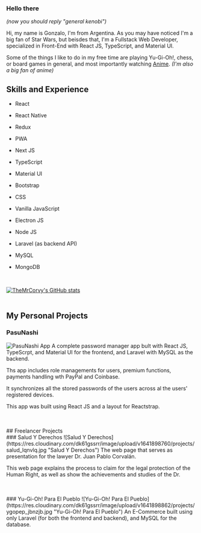 ### Hello there 

*(now you should reply "general kenobi")*

Hi, my name is Gonzalo, I'm from Argentina. As you may have noticed I'm a big fan of Star Wars, but beisdes that, I'm a Fullstack Web Developer, specialized in Front-End with React JS, TypeScript, and Material UI.

Some of the things I like to do in my free time are playing Yu-Gi-Oh!, chess, or board games in general, and most importantly watching [Anime](https://corvalangonzalo.xyz/animes). *(I'm also a big fan of anime)*

## Skills and Experience

- React 
- React Native
- Redux
- PWA
- Next JS
- TypeScript
- Material UI
- Bootstrap
- CSS
- Vanilla JavaScript
- Electron JS
- Node JS
- Laravel (as backend API)
- MySQL
- MongoDB

  <br/>
  
[![TheMrCorvy's GitHub stats](https://github-readme-stats.vercel.app/api?username=TheMrCorvy)](https://github.com/anuraghazra/github-readme-stats)
  <br/>
  <br/>

## My Personal Projects

### PasuNashi
![PasuNashi App](https://res.cloudinary.com/dk61gssrr/image/upload/v1642176449/projects/pasunashi_jj0ic9.png "PasuNashi")
A complete password manager app bult with React JS, TypeScrpt, and Material UI for the frontend, and Laravel with MySQL as the backend.

Ths app includes role managements for users, premium functions, payments handling wth PayPal and Coinbase.

It synchronizes all the stored passwords of the users across al the users' registered devices.

This app was built using React JS and a layout for Reactstrap.

  <br/>
  <br/>
## Freelancer Projects

  <br/>
### Salud Y Derechos
![Salud Y Derechos](https://res.cloudinary.com/dk61gssrr/image/upload/v1641898760/projects/salud_lqnvlq.jpg "Salud Y Derechos")
The web page that serves as presentation for the lawyer Dr. Juan Pablo Corvalán.

This web page explains the process to claim for the legal protection of the Human Right, as well as show the achievements and studies of the Dr.

  <br/>
  <br/>
### Yu-Gi-Oh! Para El Pueblo
![Yu-Gi-Oh! Para El Pueblo](https://res.cloudinary.com/dk61gssrr/image/upload/v1641898862/projects/ygopep_jbnzjb.jpg "Yu-Gi-Oh! Para El Pueblo")
An E-Commerce built using only Laravel (for both the frontend and backend), and MySQL for the database.


